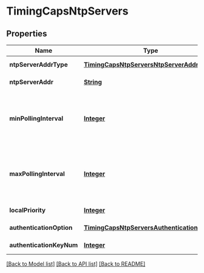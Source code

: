 # TimingCapsNtpServers
## Properties

Name | Type | Description | Notes
------------ | ------------- | ------------- | -------------
**ntpServerAddrType** | [**TimingCapsNtpServersNtpServerAddrType**](TimingCapsNtpServersNtpServerAddrType.md) |  | [default to null]
**ntpServerAddr** | [**String**](string.md) | NTP server address | [default to null]
**minPollingInterval** | [**Integer**](integer.md) | Minimum poll interval for NTP messages, in seconds as a power of two. Range 3 to 17 | [default to null]
**maxPollingInterval** | [**Integer**](integer.md) | Maximum poll interval for NTP messages, in seconds as a power of two. Range 3 to 17 | [default to null]
**localPriority** | [**Integer**](integer.md) | NTP server local priority | [default to null]
**authenticationOption** | [**TimingCapsNtpServersAuthenticationOption**](TimingCapsNtpServersAuthenticationOption.md) |  | [default to null]
**authenticationKeyNum** | [**Integer**](integer.md) | Authentication key number | [default to null]

[[Back to Model list]](../README.md#documentation-for-models) [[Back to API list]](../README.md#documentation-for-api-endpoints) [[Back to README]](../README.md)

